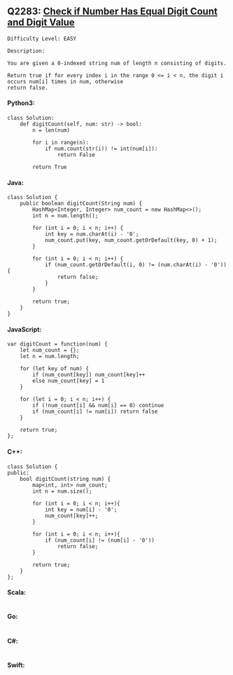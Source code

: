 ## Q2283: [Check if Number Has Equal Digit Count and Digit Value](https://leetcode.com/problems/check-if-number-has-equal-digit-count-and-digit-value/)

```
Difficulty Level: EASY
```

```
Description:

You are given a 0-indexed string num of length n consisting of digits.

Return true if for every index i in the range 0 <= i < n, the digit i occurs num[i] times in num, otherwise
return false.
```

#### Python3:

```
class Solution:
    def digitCount(self, num: str) -> bool:
        n = len(num)

        for i in range(n):
            if num.count(str(i)) != int(num[i]):
                return False

        return True
```

#### Java:

```
class Solution {
    public boolean digitCount(String num) {
        HashMap<Integer, Integer> num_count = new HashMap<>();
        int n = num.length();

        for (int i = 0; i < n; i++) {
            int key = num.charAt(i) - '0';
            num_count.put(key, num_count.getOrDefault(key, 0) + 1);
        }

        for (int i = 0; i < n; i++) {
            if (num_count.getOrDefault(i, 0) != (num.charAt(i) - '0')) {
                return false;
            }
        }

        return true;
    }
}
```

#### JavaScript:

```
var digitCount = function(num) {
    let num_count = {};
    let n = num.length;

    for (let key of num) {
        if (num_count[key]) num_count[key]++
        else num_count[key] = 1
    }

    for (let i = 0; i < n; i++) {
        if (!num_count[i] && num[i] == 0) continue
        if (num_count[i] != num[i]) return false
    }

    return true;
};
```

#### C++:

```
class Solution {
public:
    bool digitCount(string num) {
        map<int, int> num_count;
        int n = num.size();

        for (int i = 0; i < n; i++){
            int key = num[i] - '0';
            num_count[key]++;
        }

        for (int i = 0; i < n; i++){
            if (num_count[i] != (num[i] - '0'))
                return false;
        }

        return true;
    }
};
```

#### Scala:

```

```

#### Go:

```

```

#### C#:

```

```

#### Swift:

```

```
